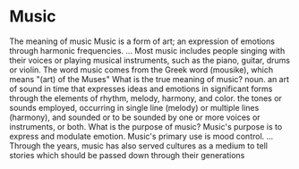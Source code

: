# Music
The meaning of music
Music is a form of art; an expression of emotions through harmonic frequencies. ... Most music includes people singing with their voices or playing musical instruments, such as the piano, guitar, drums or violin. The word music comes from the Greek word (mousike), which means "(art) of the Muses"
What is the true meaning of music?
noun. an art of sound in time that expresses ideas and emotions in significant forms through the elements of rhythm, melody, harmony, and color. the tones or sounds employed, occurring in single line (melody) or multiple lines (harmony), and sounded or to be sounded by one or more voices or instruments, or both.
What is the purpose of music?
Music's purpose is to express and modulate emotion. Music's primary use is mood control. ... Through the years, music has also served cultures as a medium to tell stories which should be passed down through their generations
